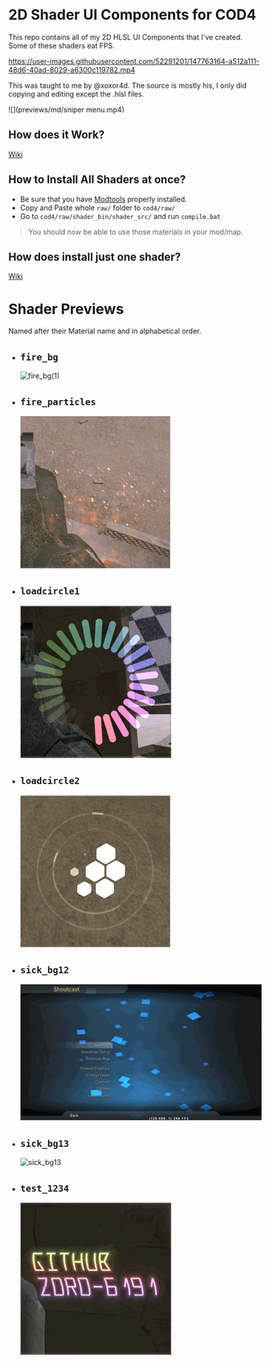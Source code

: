 # 2D Shader UI Components for COD4

This repo contains all of my 2D HLSL UI Components that I've created.
Some of these shaders eat FPS.

https://user-images.githubusercontent.com/52291201/147763164-a512a111-48d6-40ad-8029-a6300c119782.mp4

This was taught to me by @xoxor4d. The source is mostly his, I only did copying and editing except the .hlsl files.

![](previews/md/sniper menu.mp4)

## How does it Work?

[Wiki](https://github.com/Zoro-6191/cod4-2d-shaders/wiki/How-does-it-work%3F)

## How to Install All Shaders at once?

- Be sure that you have [Modtools](https://github.com/promod/CoD4-Mod-Tools) properly installed.
- Copy and Paste whole `raw/` folder to `cod4/raw/`
- Go to `cod4/raw/shader_bin/shader_src/` and run `compile.bat`

> You should now be able to use those materials in your mod/map.

## How does install just one shader?

[Wiki](https://github.com/Zoro-6191/cod4-2d-shaders/wiki/How-to-Install-1-shader)

# Shader Previews

Named after their Material name and in alphabetical order.

- ##  <strong>`fire_bg`</strong>

    ![fire_bg(1)](previews/fire_bg(1).gif)

- ##  <strong>`fire_particles`</strong>

    ![fire_particles](previews/fire_particles.gif)

- ##  <strong>`loadcircle1`</strong>

    ![loadcircle1](previews/loadcircle1.gif)

- ##  <strong>`loadcircle2`</strong>

    ![loadcircle2](previews/loadcircle2.gif)

- ##  <strong>`sick_bg12`</strong>

    ![sick_bg12](previews/sick_bg12.gif)

- ##  <strong>`sick_bg13`</strong>

    ![sick_bg13](previews/sick_bg13.gif)

- ##  <strong>`test_1234`</strong>

    ![test_1234](previews/test_1234.gif)

